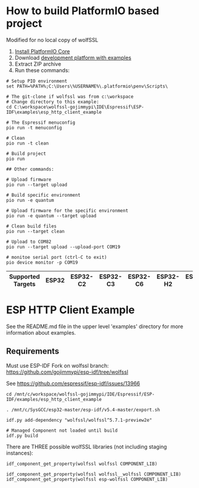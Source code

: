 How to build PlatformIO based project
=====================================

Modified for no local copy of wolfSSL

1. [Install PlatformIO Core](https://docs.platformio.org/page/core.html)
2. Download [development platform with examples](https://github.com/platformio/platform-espressif32/archive/develop.zip)
3. Extract ZIP archive
4. Run these commands:

```shell
# Setup PIO environment
set PATH=%PATH%;C:\Users\%USERNAME%\.platformio\penv\Scripts\

# The git-clone if wolfssl was from c:\workspace
# Change directory to this example:
cd C:\workspace\wolfssl-gojimmypi\IDE\Espressif\ESP-IDF\examples\esp_http_client_example

# The Espressif menuconfig
pio run -t menuconfig

# Clean
pio run -t clean

# Build project
pio run

## Other commands:

# Upload firmware
pio run --target upload

# Build specific environment
pio run -e quantum

# Upload firmware for the specific environment
pio run -e quantum --target upload

# Clean build files
pio run --target clean

# Upload to COM82
pio run --target upload --upload-port COM19

# monitoe serial port (ctrl-C to exit)
pio device monitor -p COM19
```

| Supported Targets | ESP32 | ESP32-C2 | ESP32-C3 | ESP32-C6 | ESP32-H2 | ESP32-P4 | ESP32-S2 | ESP32-S3 | Linux |
| ----------------- | ----- | -------- | -------- | -------- | -------- | -------- | -------- | -------- | ----- |
# ESP HTTP Client Example

See the README.md file in the upper level 'examples' directory for more information about examples.


## Requirements

Must use ESP-IDF Fork on wolfssl branch: https://github.com/gojimmypi/esp-idf/tree/wolfssl

See https://github.com/espressif/esp-idf/issues/13966

```
cd /mnt/c/workspace/wolfssl-gojimmypi/IDE/Espressif/ESP-IDF/examples/esp_http_client_example

. /mnt/c/SysGCC/esp32-master/esp-idf/v5.4-master/export.sh

idf.py add-dependency "wolfssl/wolfssl^5.7.1-preview2e"

# Managed Component not loaded until build
idf.py build
```


There are THREE possible wolfSSL libraries (not including staging instances):

```
idf_component_get_property(wolfssl wolfssl COMPONENT_LIB)

idf_component_get_property(wolfssl wolfssl__wolfssl COMPONENT_LIB)
idf_component_get_property(wolfssl esp-wolfssl COMPONENT_LIB)
      
```
